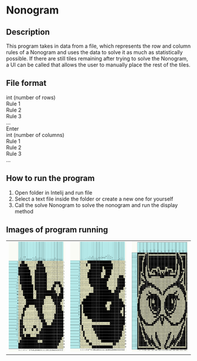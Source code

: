 # Nonogram

## Description
This program takes in data from a file, which represents the row and column rules of a Nonogram and uses the data to solve it as much as statistically possible. If there are still tiles remaining after trying to solve the Nonogram, a UI can be called that allows the user to manually place the rest of the tiles.

## File format
int (number of rows) </br>
Rule 1 </br>
Rule 2 </br>
Rule 3 </br>
... </br>
Enter  </br>
int (number of columns) </br>
Rule 1 </br>
Rule 2 </br>
Rule 3 </br>
... </br>

## How to run the program
1. Open folder in Intelij and run file
2. Select a text file inside the folder or create a new one for yourself
3. Call the solve Nonogram to solve the nonogram and run the display method

## Images of program running
<table style="border: none">
  <tr>
    <td valign="top"><img src="Images/bunny.png" width="300" height="300" /></td>
    <td valign="top"><img src="Images/soup.png" width=300 height=300 /></td>
    <td valign="top"><img src="Images/owl.png" width=300 height=300 /></td>
   </tr>
</table>
